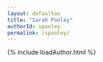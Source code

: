 ```yaml
---
layout: defaultau
title: "Sarah Pooley"
authorId: spooley
permalink: /spooley/
---
```

{% include loadAuthor.html %}
<script>
    $(document).ready(function(){
        showAuthorBio('{{ page.authorId }}');
   });
</script>